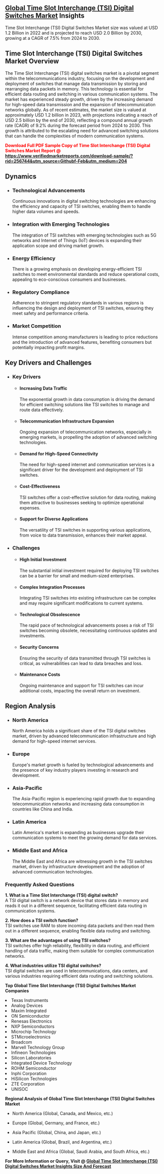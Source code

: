 <h2><a href="https://www.verifiedmarketreports.com/download-sample/?rid=256744&amp;utm_source=Githubf&amp;utm_medium=204" target="_blank">Global Time Slot Interchange (TSI) Digital Switches Market</a> Insights</h2><p>Time Slot Interchange (TSI) Digital Switches Market size was valued at USD 1.2 Billion in 2022 and is projected to reach USD 2.0 Billion by 2030, growing at a CAGR of 7.5% from 2024 to 2030.</p><p> <h2>Time Slot Interchange (TSI) Digital Switches Market Overview</h2> <p>The Time Slot Interchange (TSI) digital switches market is a pivotal segment within the telecommunications industry, focusing on the development and deployment of switches that manage data transmission by storing and rearranging data packets in memory. This technology is essential for efficient data routing and switching in various communication systems. The market has experienced steady growth, driven by the increasing demand for high-speed data transmission and the expansion of telecommunication networks globally. As of recent estimates, the market size is valued at approximately USD 1.2 billion in 2023, with projections indicating a reach of USD 2.5 billion by the end of 2030, reflecting a compound annual growth rate (CAGR) of 9.2% during the forecast period from 2024 to 2030. This growth is attributed to the escalating need for advanced switching solutions that can handle the complexities of modern communication systems. </p> <p><strong><p><span class=""><span style="color: #ff0000;"><strong>Download Full PDF Sample Copy of Time Slot Interchange (TSI) Digital Switches Market Report</strong> @ </span><a href="https://www.verifiedmarketreports.com/download-sample/?rid=256744&amp;utm_source=Githubf-Feb&amp;utm_medium=204" target="_blank">https://www.verifiedmarketreports.com/download-sample/?rid=256744&amp;utm_source=Githubf-Feb&amp;utm_medium=204</a></span></p></strong></p> <h2>Dynamics</h2> <ul> <li><h3>Technological Advancements</h3> <p>Continuous innovations in digital switching technologies are enhancing the efficiency and capacity of TSI switches, enabling them to handle higher data volumes and speeds.</p> </li> <li><h3>Integration with Emerging Technologies</h3> <p>The integration of TSI switches with emerging technologies such as 5G networks and Internet of Things (IoT) devices is expanding their application scope and driving market growth.</p> </li> <li><h3>Energy Efficiency</h3> <p>There is a growing emphasis on developing energy-efficient TSI switches to meet environmental standards and reduce operational costs, appealing to eco-conscious consumers and businesses.</p> </li> <li><h3>Regulatory Compliance</h3> <p>Adherence to stringent regulatory standards in various regions is influencing the design and deployment of TSI switches, ensuring they meet safety and performance criteria.</p> </li> <li><h3>Market Competition</h3> <p>Intense competition among manufacturers is leading to price reductions and the introduction of advanced features, benefiting consumers but potentially impacting profit margins.</p> </li> </ul> <h2>Key Drivers and Challenges</h2> <ul> <li><h3>Key Drivers</h3> <ul> <li><h4>Increasing Data Traffic</h4> <p>The exponential growth in data consumption is driving the demand for efficient switching solutions like TSI switches to manage and route data effectively.</p> </li> <li><h4>Telecommunication Infrastructure Expansion</h4> <p>Ongoing expansion of telecommunication networks, especially in emerging markets, is propelling the adoption of advanced switching technologies.</p> </li> <li><h4>Demand for High-Speed Connectivity</h4> <p>The need for high-speed internet and communication services is a significant driver for the development and deployment of TSI switches.</p> </li> <li><h4>Cost-Effectiveness</h4> <p>TSI switches offer a cost-effective solution for data routing, making them attractive to businesses seeking to optimize operational expenses.</p> </li> <li><h4>Support for Diverse Applications</h4> <p>The versatility of TSI switches in supporting various applications, from voice to data transmission, enhances their market appeal.</p> </li> </ul> </li> <li><h3>Challenges</h3> <ul> <li><h4>High Initial Investment</h4> <p>The substantial initial investment required for deploying TSI switches can be a barrier for small and medium-sized enterprises.</p> </li> <li><h4>Complex Integration Processes</h4> <p>Integrating TSI switches into existing infrastructure can be complex and may require significant modifications to current systems.</p> </li> <li><h4>Technological Obsolescence</h4> <p>The rapid pace of technological advancements poses a risk of TSI switches becoming obsolete, necessitating continuous updates and investments.</p> </li> <li><h4>Security Concerns</h4> <p>Ensuring the security of data transmitted through TSI switches is critical, as vulnerabilities can lead to data breaches and loss.</p> </li> <li><h4>Maintenance Costs</h4> <p>Ongoing maintenance and support for TSI switches can incur additional costs, impacting the overall return on investment.</p> </li> </ul> </li> </ul> <h2>Region Analysis</h2> <ul> <li><h3>North America</h3> <p>North America holds a significant share of the TSI digital switches market, driven by advanced telecommunication infrastructure and high demand for high-speed internet services.</p> </li> <li><h3>Europe</h3> <p>Europe's market growth is fueled by technological advancements and the presence of key industry players investing in research and development.</p> </li> <li><h3>Asia-Pacific</h3> <p>The Asia-Pacific region is experiencing rapid growth due to expanding telecommunication networks and increasing data consumption in countries like China and India.</p> </li> <li><h3>Latin America</h3> <p>Latin America's market is expanding as businesses upgrade their communication systems to meet the growing demand for data services.</p> </li> <li><h3>Middle East and Africa</h3> <p>The Middle East and Africa are witnessing growth in the TSI switches market, driven by infrastructure development and the adoption of advanced communication technologies.</p> </li> </ul> <h3>Frequently Asked Questions</h3> <p><strong>1. What is a Time Slot Interchange (TSI) digital switch?</strong><br> A TSI digital switch is a network device that stores data in memory and reads it out in a different sequence, facilitating efficient data routing in communication systems. </p> <p><strong>2. How does a TSI switch function?</strong><br> TSI switches use RAM to store incoming data packets and then read them out in a different sequence, enabling flexible data routing and switching. </p> <p><strong>3. What are the advantages of using TSI switches?</strong><br> TSI switches offer high reliability, flexibility in data routing, and efficient handling of data traffic, making them suitable for complex communication networks. </p> <p><strong>4. What industries utilize TSI digital switches?</strong><br> TSI digital switches are used in telecommunications, data centers, and various industries requiring efficient data routing and switching solutions.</p><p><strong>Top Global Time Slot Interchange (TSI) Digital Switches Market Companies</strong></p><div data-test-id=""><p><li>Texas Instruments</li><li> Analog Devices</li><li> Maxim Integrated</li><li> ON Semiconductor</li><li> Renesas Electronics</li><li> NXP Semiconductors</li><li> Microchip Technology</li><li> STMicroelectronics</li><li> Broadcom</li><li> Marvell Technology Group</li><li> Infineon Technologies</li><li> Silicon Laboratories</li><li> Integrated Device Technology</li><li> ROHM Semiconductor</li><li> Inphi Corporation</li><li> HiSilicon Technologies</li><li> ZTE Corporation</li><li> UNISOC</li></p><div><strong>Regional Analysis of&nbsp;Global Time Slot Interchange (TSI) Digital Switches Market</strong></div><ul><li dir="ltr"><p dir="ltr">North America&nbsp;(Global, Canada, and Mexico, etc.)</p></li><li dir="ltr"><p dir="ltr">Europe (Global, Germany, and France, etc.)</p></li><li dir="ltr"><p dir="ltr">Asia Pacific&nbsp;(Global, China, and Japan, etc.)</p></li><li dir="ltr"><p dir="ltr">Latin America&nbsp;(Global, Brazil, and Argentina, etc.)</p></li><li dir="ltr">Middle East and Africa&nbsp;(Global, Saudi Arabia, and South Africa, etc.)</li></ul><p><strong>For More Information or Query, Visit @&nbsp;</strong><strong><a href="https://www.verifiedmarketreports.com/product/time-slot-interchange-tsi-digital-switches-market/?utm_source=Githubf&amp;utm_medium=204" target="_blank">Global Time Slot Interchange (TSI) Digital Switches Market Insights Size And Forecast</a></strong></p></div>
